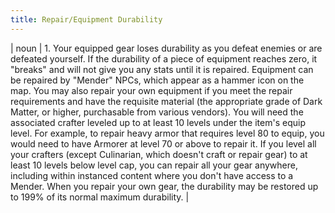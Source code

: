 ```yaml
---
title: Repair/Equipment Durability
---
```

| noun | 1.  	Your equipped gear loses durability as you defeat enemies or are defeated yourself. If the durability of a piece of equipment reaches zero, it "breaks" and will not give you any stats until it is repaired. Equipment can be repaired by "Mender" NPCs, which appear as a hammer icon on the map. You may also repair your own equipment if you meet the repair requirements and have the requisite material (the appropriate grade of Dark Matter, or higher, purchasable from various vendors). You will need the associated crafter leveled up to at least 10 levels under the item's equip level. For example, to repair heavy armor that requires level 80 to equip, you would need to have Armorer at level 70 or above to repair it. If you level all your crafters (except Culinarian, which doesn't craft or repair gear) to at least 10 levels below level cap, you can repair all your gear anywhere, including within instanced content where you don't have access to a Mender. When you repair your own gear, the durability may be restored up to 199% of its normal maximum durability.	|